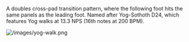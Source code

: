 A doubles cross-pad transition pattern, where the following foot hits the same panels as the leading foot. Named after Yog-Sothoth D24, which features Yog walks at 13.3 NPS (16th notes at 200 BPM).

![/images/yog-walk.png](/images/yog-walk.png)